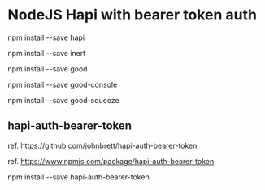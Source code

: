 # NodeJS Hapi with bearer token auth

npm install --save hapi

npm install --save inert

npm install --save good

npm install --save good-console

npm install --save good-squeeze


## hapi-auth-bearer-token
ref. https://github.com/johnbrett/hapi-auth-bearer-token

ref. https://www.npmjs.com/package/hapi-auth-bearer-token

npm install --save hapi-auth-bearer-token
